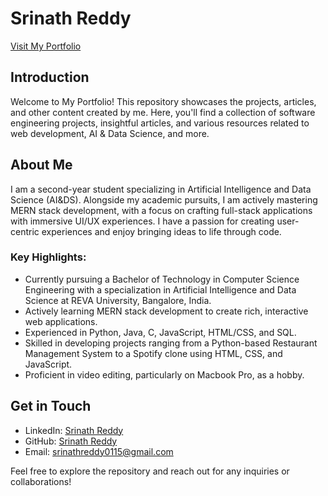 # Srinath Reddy

[Visit My Portfolio](https://srinathreddy.netlify.app/)

## Introduction

Welcome to My Portfolio! This repository showcases the projects, articles, and other content created by 
me. Here, you'll find a collection of software engineering projects, insightful articles, and various resources related to web development, AI & Data Science, and more.

## About Me

I am a second-year student specializing in Artificial Intelligence and Data Science (AI&DS). Alongside my academic pursuits, I am actively mastering MERN stack development, with a focus on crafting full-stack applications with immersive UI/UX experiences. I have a passion for creating user-centric experiences and enjoy bringing ideas to life through code.

### Key Highlights:

- Currently pursuing a Bachelor of Technology in Computer Science Engineering with a specialization in Artificial Intelligence and Data Science at REVA University, Bangalore, India.
- Actively learning MERN stack development to create rich, interactive web applications.
- Experienced in Python, Java, C, JavaScript, HTML/CSS, and SQL.
- Skilled in developing projects ranging from a Python-based Restaurant Management System to a Spotify clone using HTML, CSS, and JavaScript.
- Proficient in video editing, particularly on Macbook Pro, as a hobby.

## Get in Touch

- LinkedIn: [Srinath Reddy](https://www.linkedin.com/in/srinath-reddy-0a57a224b/)
- GitHub: [Srinath Reddy](https://github.com/siddu015)
- Email: srinathreddy0115@gmail.com

Feel free to explore the repository and reach out for any inquiries or collaborations!
